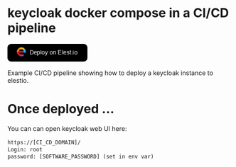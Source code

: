 # keycloak docker compose in a CI/CD pipeline

<a href="https://dash.elest.io/deploy?source=cicd&social=dockerCompose&url=https://github.com/elestio-examples/keycloak"><img src="deploy-on-elestio.png" alt="Deploy on Elest.io" width="180px" /></a>

Example CI/CD pipeline showing how to deploy a keycloak instance to elestio.

# Once deployed ...

You can can open keycloak web UI here:

    https://[CI_CD_DOMAIN]/
    Login: root
    password: [SOFTWARE_PASSWORD] (set in env var)
